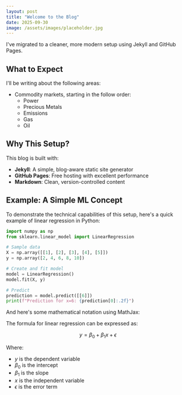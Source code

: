 ```yaml
---
layout: post
title: "Welcome to the Blog"
date: 2025-09-30
image: /assets/images/placeholder.jpg
---
```


I've migrated to a cleaner, more modern setup using Jekyll and GitHub Pages.

## What to Expect

I'll be writing about the following areas:

- Commodity markets, starting in the follow order:
  - Power
  - Precious Metals
  - Emissions
  - Gas
  - Oil 

## Why This Setup?

This blog is built with:
- **Jekyll**: A simple, blog-aware static site generator
- **GitHub Pages**: Free hosting with excellent performance
- **Markdown**: Clean, version-controlled content

## Example: A Simple ML Concept

To demonstrate the technical capabilities of this setup, here's a quick example of linear regression in Python:

```python
import numpy as np
from sklearn.linear_model import LinearRegression

# Sample data
X = np.array([[1], [2], [3], [4], [5]])
y = np.array([2, 4, 6, 8, 10])

# Create and fit model
model = LinearRegression()
model.fit(X, y)

# Predict
prediction = model.predict([[6]])
print(f"Prediction for x=6: {prediction[0]:.2f}")
```

And here's some mathematical notation using MathJax:

The formula for linear regression can be expressed as:

$$y = \beta_0 + \beta_1 x + \epsilon$$

Where:
- $y$ is the dependent variable
- $\beta_0$ is the intercept
- $\beta_1$ is the slope
- $x$ is the independent variable
- $\epsilon$ is the error term